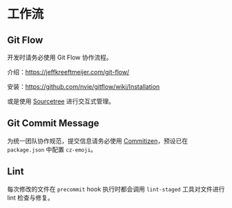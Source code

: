 # 工作流

## Git Flow

开发时请务必使用 Git Flow 协作流程。

介绍：https://jeffkreeftmeijer.com/git-flow/

安装：https://github.com/nvie/gitflow/wiki/Installation

或是使用 [Sourcetree](https://www.sourcetreeapp.com/) 进行交互式管理。

## Git Commit Message

为统一团队协作规范，提交信息请务必使用 [Commitizen](https://github.com/commitizen/cz-cli)，预设已在 `package.json` 中配置 `cz-emoji`。

## Lint

每次修改的文件在 `precommit` hook 执行时都会调用 `lint-staged` 工具对文件进行 lint 检查与修复。

